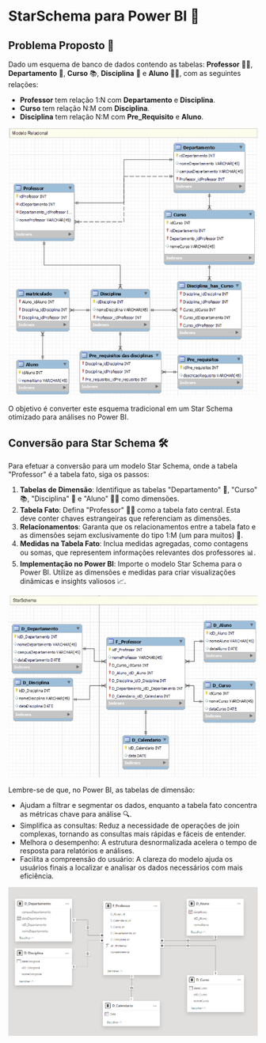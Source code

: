 # StarSchema para Power BI 🌟

## Problema Proposto 🤔
Dado um esquema de banco de dados contendo as tabelas: **Professor** 👨‍🏫, **Departamento** 🏢, **Curso** 📚, **Disciplina** 📖 e **Aluno** 👩‍🎓, com as seguintes relações:
- **Professor** tem relação 1:N com **Departamento** e **Disciplina**.
- **Curso** tem relação N:M com **Disciplina**.
- **Disciplina** tem relação N:M com **Pre_Requisito** e **Aluno**.

![Alt text](image.png)

O objetivo é converter este esquema tradicional em um Star Schema otimizado para análises no Power BI.

## Conversão para Star Schema 🛠️
Para efetuar a conversão para um modelo Star Schema, onde a tabela "Professor" é a tabela fato, siga os passos:

1. **Tabelas de Dimensão**: Identifique as tabelas "Departamento" 🏢, "Curso" 📚, "Disciplina" 📖 e "Aluno" 👩‍🎓 como dimensões.
2. **Tabela Fato**: Defina "Professor" 👨‍🏫 como a tabela fato central. Esta deve conter chaves estrangeiras que referenciam as dimensões.
3. **Relacionamentos**: Garanta que os relacionamentos entre a tabela fato e as dimensões sejam exclusivamente do tipo 1:M (um para muitos) 🔗.
4. **Medidas na Tabela Fato**: Inclua medidas agregadas, como contagens ou somas, que representem informações relevantes dos professores 📊.
5. **Implementação no Power BI**: Importe o modelo Star Schema para o Power BI. Utilize as dimensões e medidas para criar visualizações dinâmicas e insights valiosos 📈.

![Alt text](image-1.png)

Lembre-se de que, no Power BI, as tabelas de dimensão:
*   Ajudam a filtrar e segmentar os dados, enquanto a tabela fato concentra as métricas chave para análise 🔍.
*   Simplifica as consultas: Reduz a necessidade de operações de join complexas, tornando as consultas mais rápidas e fáceis de entender.
*   Melhora o desempenho: A estrutura desnormalizada acelera o tempo de resposta para relatórios e análises.
*   Facilita a compreensão do usuário: A clareza do modelo ajuda os usuários finais a localizar e analisar os dados necessários com mais eficiência.

![Alt text](image-2.png)